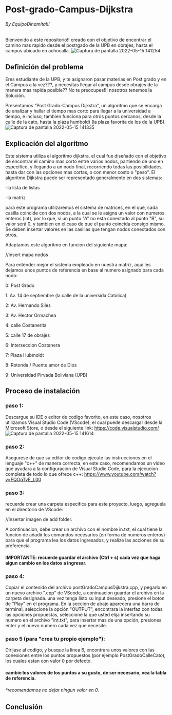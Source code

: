 # Post-grado-Campus-Dijkstra
###### By EquipoDinamita!!!
Bienvenido a este repositorio!! creado con el objetivo de encontrar el camino mas rapido desde el postrgado de la UPB en obrajes, hasta el campus ubicado en achocalla.
![Captura de pantalla 2022-05-15 141254](https://user-images.githubusercontent.com/101950765/168487840-f8a05ceb-5982-4677-aea6-1294d77fc1b1.png)

## Definición del problema

Eres estudiante de la UPB, y te asignaron pasar materias en Post grado y en el Campus a la vez???, y necesitas llegar al campus desde obrajes de la manera mas rapida posible?? No te preocupes!!! nosotros tenemos la Solución.

Presentamos "Post Grado-Campus Dijkstra", un algoritmo que se encarga de analizar y hallar el tiempo mas corto para llegar a la universidad a tiempo, e incluso, tambien funciona para otros puntos cercanos, desde la calle de la cato, hasta la plaza humboldt (la plaza favorita de los de la UPB).
![Captura de pantalla 2022-05-15 141335](https://user-images.githubusercontent.com/101950765/168487841-109d3211-e0e0-4049-818f-0d4c018ec47d.png)

## Explicación del algoritmo
Este sistema utiliza el algoritmo dijkstra, el cual fue diseñado con el objetivo de encontrar el camino mas corto entre varios nodos, partiendo de uno en especifico, y llegando a un nodo final, recorriendo todas las posibilidades, hasta dar con las opciones mas cortas, o con menor costo o "peso".
El algoritmo Dijkstra puede ser representado generalmente en dos sistemas:

-la lista de listas

-la matriz

para este programa utilizaremos el sistema de matrices, en el que, cada casilla coincide con dos nodos, a la cual se le asigna un valor con numeros enteros (int), por lo que, si un punto "A" no esta conectado al punto "B", su valor será 0, y tambien en el caso de que el punto coincida consigo mismo. Se deben insertar valores en las casillas que tengan nodos conectados con otros.

Adaptamos este algoritmo en funcion del siguiente mapa:

//insert mapa nodos

Para entender mejor el sistema empleado en nuestra matriz, aqui les dejamos unos puntos de referencia en base al numero asignado para cada nodo:

  0: Post Grado
  
  1: Av. 14 de septiembre (la calle de la universida Catolica)
  
  2: Av. Hernando Siles
  
  3: Av. Hector Ormachea
  
  4: calle Costanerita
  
  5: calle 17 de obrajes
  
  6: Interseccion Costanera
  
  7: Plaza Hubmoldt
  
  8: Rotonda / Puente amor de Dios
  
  9: Universidad Pirvada Boliviana (UPB)
  

## Proceso de instalación
### paso 1:
Descargue su IDE o editor de codigo favorito, en este caso, nosotros utilizamos Visual Studio Code (VScode), el cual puede descargar desde la MIcrosoft Store, o desde el siguiente link: https://code.visualstudio.com/
![Captura de pantalla 2022-05-15 141614](https://user-images.githubusercontent.com/101950765/168487844-19aecaca-086d-4b1d-bf97-6b59bcbb6587.png)

### paso 2:
Asegurese de que su editor de codigo ejecute las instrucciones en el lenguaje "c++" de manera correcta, en este caso, recomendamos un video que ayudara a la configuracion de Visual Studio Code, para la ejecucion completa de todo lo que ofrece c++: https://www.youtube.com/watch?v=FQOqTvE_L00

### paso 3:
recuerde crear una carpeta especifica para este proyecto, luego, agreguela en el directorio de VScode:

//insertar imagen de add folder.

A continuacion, debe crear un archivo con el nombre in.txt, el cual tiene la funcion de añadir los comandos necesarios (en forma de numeros enteros) para que el programa lea los datos ingresados, y realize las acciones de su preferencia.
#### IMPORTANTE: recuerde guardar el archivo (Ctrl + s) cada vez que haga algun cambio en los datos a ingresar.

### paso 4:
Copiar el contenido del archivo postGradoCampusDijkstra.cpp, y pegarlo en un nuevo archivo ".cpp" de VScode, a coninuacion guardar el archivo en la carpeta designada.
una vez tenga listo su input deseado, presione el boton de "Play" en el programa. 
En la seccion de abajo aparecera una barra de terminal, seleccione la opción "OUTPUT", encontrara la interfaz con todas las opciones propuestas, seleccione la que usted elija insertando su numero en el archivo "int.txt", para insertar mas de una opción, presiones enter y el nuevo numero cada vez que necesite.


### paso 5 (para "crea tu propio ejemplo"):
Dirijase al codigo, y busque la linea 6, encontrara unos valores con las conexiones entre los puntos propuestos (por ejemplo PostGradoCalleCato), los cuales estan con valor 0 por defecto.
#### cambie los valores de los puntos a su gusto, de ser necesario, vea la tabla de referencia.
###### *recomendamos no dejar ningun valor en 0.

## Conclusión
